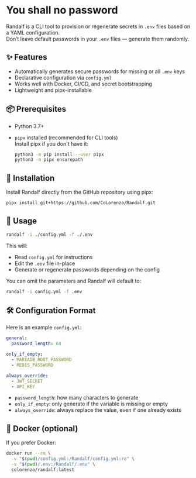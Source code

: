 # You shall no password
Randalf is a CLI tool to provision or regenerate secrets in `.env` files based on a YAML configuration.  
Don’t leave default passwords in your `.env` files — generate them randomly.  


## ✨ Features

- Automatically generates secure passwords for missing or all `.env` keys
- Declarative configuration via `config.yml`
- Works well with Docker, CI/CD, and secret bootstrapping
- Lightweight and pipx-installable

## 📦 Prerequisites

- Python 3.7+
- `pipx` installed (recommended for CLI tools)  
  Install pipx if you don't have it:

  ```bash
  python3 -m pip install --user pipx
  python3 -m pipx ensurepath


## 🚀 Installation

Install Randalf directly from the GitHub repository using pipx:

```bash
pipx install git+https://github.com/CoLorenzo/Randalf.git
```

## 🧾 Usage

```bash
randalf -i ./config.yml -f ./.env
```

This will:

* Read `config.yml` for instructions
* Edit the `.env` file in-place
* Generate or regenerate passwords depending on the config

You can omit the parameters and Randalf will default to:

```bash
randalf -i config.yml -f .env
```

## 🛠️ Configuration Format

Here is an example `config.yml`:

```yaml
general:
  password_length: 64

only_if_empty:
  - MARIADB_ROOT_PASSWORD
  - REDIS_PASSWORD

always_override:
  - JWT_SECRET
  - API_KEY
```

* `password_length`: how many characters to generate
* `only_if_empty`: only generate if the variable is missing or empty
* `always_override`: always replace the value, even if one already exists

## 📁 Docker (optional)

If you prefer Docker:

```bash
docker run --rm \
  -v "$(pwd)/config.yml:/Randalf/config.yml:ro" \
  -v "$(pwd)/.env:/Randalf/.env" \
  colorenzo/randalf:latest
```
